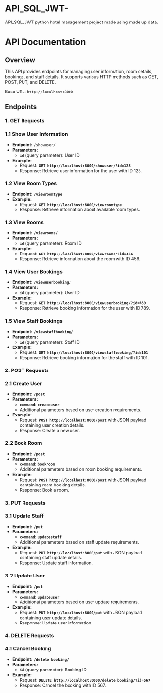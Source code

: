 # API_SQL_JWT-
API_SQL_JWT  python hotel management project made using made up data.
# **API Documentation**

## **Overview**

This API provides endpoints for managing user information, room details, bookings, and staff details. It supports various HTTP methods such as GET, POST, PUT, and DELETE.

Base URL: `http://localhost:8000`

## **Endpoints**

### **1. GET Requests**

### 1.1 Show User Information

- **Endpoint:** `/showuser/`
- **Parameters:**
    - **`id`** (query parameter): User ID
- **Example:**
    - Request: **`GET http://localhost:8000/showuser/?id=123`**
    - Response: Retrieve user information for the user with ID 123.

### 1.2 View Room Types

- **Endpoint:** **`/viewroomtype`**
- **Example:**
    - Request: **`GET http://localhost:8000/viewroomtype`**
    - Response: Retrieve information about available room types.

### 1.3 View Rooms

- **Endpoint:** **`/viewrooms/`**
- **Parameters:**
    - **`id`** (query parameter): Room ID
- **Example:**
    - Request: **`GET http://localhost:8000/viewrooms/?id=456`**
    - Response: Retrieve information about the room with ID 456.

### 1.4 View User Bookings

- **Endpoint:** **`/viewuserbooking/`**
- **Parameters:**
    - **`id`** (query parameter): User ID
- **Example:**
    - Request: **`GET http://localhost:8000/viewuserbooking/?id=789`**
    - Response: Retrieve booking information for the user with ID 789.

### 1.5 View Staff Bookings

- **Endpoint:** **`/viewstaffbooking/`**
- **Parameters:**
    - **`id`** (query parameter): Staff ID
- **Example:**
    - Request: **`GET http://localhost:8000/viewstaffbooking/?id=101`**
    - Response: Retrieve booking information for the staff with ID 101.

### **2. POST Requests**

### 2.1 Create User

- **Endpoint:** **`/post`**
- **Parameters:**
    - **`command`**: **`createuser`**
    - Additional parameters based on user creation requirements.
- **Example:**
    - Request: **`POST http://localhost:8000/post`** with JSON payload containing user creation details.
    - Response: Create a new user.

### 2.2 Book Room

- **Endpoint:** **`/post`**
- **Parameters:**
    - **`command`**: **`bookroom`**
    - Additional parameters based on room booking requirements.
- **Example:**
    - Request: **`POST http://localhost:8000/post`** with JSON payload containing room booking details.
    - Response: Book a room.

### **3. PUT Requests**

### 3.1 Update Staff

- **Endpoint:** **`/put`**
- **Parameters:**
    - **`command`**: **`updatestaff`**
    - Additional parameters based on staff update requirements.
- **Example:**
    - Request: **`PUT http://localhost:8000/put`** with JSON payload containing staff update details.
    - Response: Update staff information.

### 3.2 Update User

- **Endpoint:** **`/put`**
- **Parameters:**
    - **`command`**: **`updateuser`**
    - Additional parameters based on user update requirements.
- **Example:**
    - Request: **`PUT http://localhost:8000/put`** with JSON payload containing user update details.
    - Response: Update user information.

### **4. DELETE Requests**

### 4.1 Cancel Booking

- **Endpoint:** **`/delete booking/`**
- **Parameters:**
    - **`id`** (query parameter): Booking ID
- **Example:**
    - Request: **`DELETE http://localhost:8000/delete booking/?id=567`**
    - Response: Cancel the booking with ID 567.
